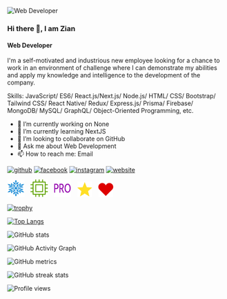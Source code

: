 ![Web Developer]([https://scontent.fdac2-2.fna.fbcdn.net/v/t39.30808-6/322554406_864229931366019_8085292946119399672_n.jpg?_nc_cat=103&ccb=1-7&_nc_sid=1b51e3&_nc_eui2=AeF6EDS2DSoQRcKUyCW8Famz_xSUH6I7phj_FJQfojumGNlMt9D-bC1P1-OTn5ZGWs2IeScLs9K2y2kcD5hNAU43&_nc_ohc=39dolqb5E94AX9kfcP1&_nc_zt=23&_nc_ht=scontent.fdac2-2.fna&oh=00_AfCKNYwjwkgdJiSZEOPOyIV7p9QY1Gj4IxdedDYzsu9tzg&oe=652AAEFF](https://www.bleepstatic.com/content/hl-images/2021/04/02/github-arctic-vault-bg.jpg))

### Hi there 👋, I am Zian
#### Web Developer

I'm a self-motivated and industrious new employee looking for a chance to work in an environment of challenge where I can demonstrate my abilities and apply my knowledge and intelligence to the development of the company.

Skills: JavaScript/ ES6/ React.js/Next.js/ Node.js/ HTML/ CSS/ Bootstrap/ Tailwind CSS/ React Native/ Redux/ Express.js/ Prisma/ Firebase/ MongoDB/ MySQL/ GraphQL/ Object-Oriented Programming, etc.

- 🔭 I’m currently working on None 
- 🌱 I’m currently learning NextJS 
- 👯 I’m looking to collaborate on GitHub 
- 💬 Ask me about Web Development 
- 📫 How to reach me: Email 


[<img src='https://cdn.jsdelivr.net/npm/simple-icons@3.0.1/icons/github.svg' alt='github' height='40'>](https://github.com/ZIAN786)  [<img src='https://cdn.jsdelivr.net/npm/simple-icons@3.0.1/icons/facebook.svg' alt='facebook' height='40'>](https://www.facebook.com/Zakir)  [<img src='https://cdn.jsdelivr.net/npm/simple-icons@3.0.1/icons/instagram.svg' alt='instagram' height='40'>](https://www.instagram.com/ZIAN_27/)  [<img src='https://cdn.jsdelivr.net/npm/simple-icons@3.0.1/icons/icloud.svg' alt='website' height='40'>](https://zakir-zian-portfolio.netlify.app/)  

<a href='https://archiveprogram.github.com/'><img src='https://raw.githubusercontent.com/acervenky/animated-github-badges/master/assets/acbadge.gif' width='40' height='40'></a> <a href='https://docs.github.com/en/developers'><img src='https://raw.githubusercontent.com/acervenky/animated-github-badges/master/assets/devbadge.gif' width='40' height='40'></a> <a href='https://github.com/pricing'><img src='https://raw.githubusercontent.com/acervenky/animated-github-badges/master/assets/pro.gif' width='40' height='40'></a> <a href='https://stars.github.com/'><img src='https://raw.githubusercontent.com/acervenky/animated-github-badges/master/assets/starbadge.gif' width='35' height='35'></a> <a href='https://docs.github.com/en/github/supporting-the-open-source-community-with-github-sponsors'><img src='https://raw.githubusercontent.com/acervenky/animated-github-badges/master/assets/sponsorbadge.gif' width='35' height='35'></a> 

[![trophy](https://github-profile-trophy.vercel.app/?username=ZIAN786)](https://github.com/ryo-ma/github-profile-trophy)

[![Top Langs](https://github-readme-stats.vercel.app/api/top-langs/?username=ZIAN786)](https://github.com/anuraghazra/github-readme-stats)

![GitHub stats](https://github-readme-stats.vercel.app/api?username=ZIAN786&show_icons=true&count_private=true)  

![GitHub Activity Graph](https://activity-graph.herokuapp.com/graph?username=ZIAN786)  

![GitHub metrics](https://metrics.lecoq.io/ZIAN786)  

![GitHub streak stats](https://streak-stats.demolab.com/?user=ZIAN786)  

![Profile views](https://gpvc.arturio.dev/ZIAN786)  
